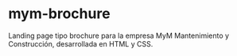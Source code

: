 # mym-brochure
Landing page tipo brochure para la empresa MyM Mantenimiento y Construcción, desarrollada en HTML y CSS.
